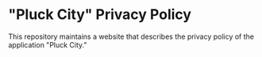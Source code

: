 # "Pluck City" Privacy Policy
This repository maintains a website that describes the privacy policy of the application "Pluck City."
